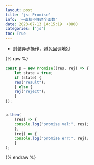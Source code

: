 ```yaml
---
layout: post
title: 'js: Promise'
info: '一直搞不懂这个函数'
date: 2023-07-13 14:15:19  +0800
categories: ['js']
toc: True
---
```


- 封装异步操作，避免回调地狱

{% raw %}
```js
const p = new Promise((res, rej) => {
    let state = true;
    if (state) {
    res("result");
    } else {
    rej("reject");
    }
});


p.then(
    (res) => {
    console.log("promise val:", res);
    },
    (rej) => {
    console.log("promise err:", rej);
    }
);

```
{% endraw %}


<!-- ![引入图片]({{site.url}}/image/js/2023-07-13-promise/image_1.jpg) -->


